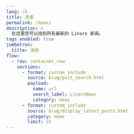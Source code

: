 ```yaml
---
lang: ch
title: 消息
permalink: /news/
description: >
  在这里您可以找到所有最新的 Linaro 新闻。
tags_enabled: true
jumbotron:
  title: 消息
flow:
  - row: container_row
    sections:
      - format: custom_include
        source: blog/post_search.html
        payload:
          name: url
          search_label: LinaroNews
          category: news
      - format: custom_include
        source: blog/display_latest_posts.html
        category: news
        limit: 22
---
```

